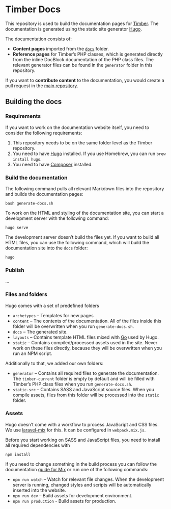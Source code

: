 # Timber Docs

This repository is used to build the documentation pages for [Timber](http://github.com/timber/timber). The documentation is generated using the static site generator [Hugo](http://gohugo.io/).

The documentation consists of:

- **Content pages** imported from the [`docs`](https://github.com/timber/timber/tree/master/docs/) folder.
- **Reference pages** for Timber’s PHP classes, which is generated directly from the inline DocBlock documentation of the PHP class files. The relevant generator files can be found in the `generator` folder in this repository.

If you want to **contribute content** to the documentation, you would create a pull request in the [main repository](https://github.com/timber/timber/).

## Building the docs

### Requirements

If you want to work on the documentation website itself, you need to consider the following requirements:

1. This repository needs to be on the same folder level as the Timber repository.
2. You need to have [Hugo](https://gohugo.io/overview/installing/) installed. If you use Homebrew, you can run `brew install hugo`.
3. You need to have [Composer](https://getcomposer.org/) installed.

### Build the documentation

The following command pulls all relevant Markdown files into the repository and builds the documentation pages:

```
bash generate-docs.sh
```

To work on the HTML and styling of the documentation site, you can start a development server with the following command:

```
hugo serve
```

The development server doesn’t build the files yet. If you want to build all HTML files, you can use the following command, which will build the documentation site into the `docs` folder:

```
hugo
```

### Publish

…

### Files and folders

Hugo comes with a set of predefined folders

- `archetypes` – Templates for new pages
- `content` – The contents of the documentation. All of the files inside this folder will be overwritten when you run `generate-docs.sh`.
- `docs` – The generated site.
- `layouts` – Contains template HTML files mixed with [Go](https://gohugo.io/templates/go-templates/) used by Hugo. 
- `static` – Contains compiled/processed assets used in the site. Never work on these files directly, because they will be overwritten when you run an NPM script.

Additionally to that, we added our own folders:

- `generator` – Contains all required files to generate the documentation. The `timber-current` folder is empty by default and will be filled with Timber’s PHP class files when you run `generate-docs.sh`.
- `static-src` – Contains SASS and JavaScript source files. When you compile assets, files from this folder will be processed into the `static` folder.

### Assets

Hugo doesn’t come with a workflow to process JavaScript and CSS files. We use [laravel-mix](https://github.com/JeffreyWay/laravel-mix/) for this. It can be configured in `webpack.mix.js`.

Before you start working on SASS and JavaScript files, you need to install all required dependencies with

```
npm install
```

If you need to change something in the build process you can follow the documentation [guide for Mix](https://laravel.com/docs/5.4/mix) or run one of the following commands:

- `npm run watch` – Watch for relevant file changes. When the development server is running, changed styles and scripts will be automatically inserted into the website.
- `npm run dev` – Build assets for development environment.
- `npm run production` - Build assets for production.
